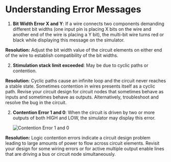 
# Understanding Error Messages
 
1. **Bit Width Error X and Y**: If a wire connects two components demanding different bit widths (one input pin is placing X bits on the wire and another end of the wire is placing a Y bit), the multi-bit wire turns red or black while displaying this message on the simulator.

**Resolution:** Adjust the bit width value of the circuit elements  on either end of the wire to establish compatibility of the bit widths.

2. **Stimulation stack limit exceeded**: May be due to cyclic paths or contention.

**Resolution**: Cyclic paths cause an infinite loop and the circuit never reaches a stable state. Sometimes contention in wires presents itself as a cyclic path. Revise your circuit design for circuit nodes that sometimes behave as inputs and sometimes behave as outputs. Alternatively, troubleshoot and resolve the bug in the circuit.

2. **Contention Error 1 and 0**: When the circuit is driven by two or more outputs of both HIGH and LOW, the simulator may display this error. 

    ![Contention Error 1 and 0](https://i.stack.imgur.com/xW0lC.gif)

**Resolution:** Logic contention errors indicate a circuit design problem leading to large amounts of power to flow across circuit elements. Revisit your design for some wiring errors or for active multiple output enable lines that are driving a bus or circuit node simultaneously.
